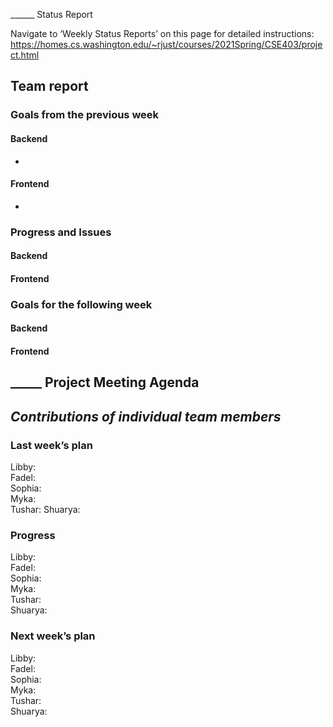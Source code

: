 ______ Status Report

Navigate to ‘Weekly Status Reports’ on this page for detailed instructions:
https://homes.cs.washington.edu/~rjust/courses/2021Spring/CSE403/project.html 

## **Team report**

### **Goals from the previous week**  

  #### **Backend**
  - 


  #### **Frontend**
  - 


### **Progress and Issues**

  #### **Backend**

  #### **Frontend**


### **Goals for the following week**

  #### **Backend**

  #### **Frontend**
 
## _____ Project Meeting Agenda
 
 
## **_Contributions of individual team members_**

### **Last week’s plan**

  Libby:  
  Fadel:   
  Sophia:  
  Myka:  
  Tushar: 
  Shuarya:  
 
### **Progress** 
  Libby:  
  Fadel:  
  Sophia:   
  Myka:   
  Tushar:   
  Shuarya:  
 
### **Next week’s plan**

  Libby:  
  Fadel:   
  Sophia:   
  Myka:   
  Tushar:   
  Shuarya:  
